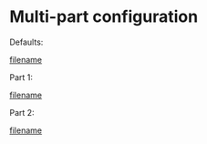 # Multi-part configuration

Defaults:

[filename](../../examples/defaults.combined.echo.yaml ':include :type=code')

Part 1:

[filename](../../examples/config.combined.echo.yaml ':include :type=code')

Part 2:

[filename](../../examples/config.combined.echo.part2.notest.yaml ':include :type=code')

